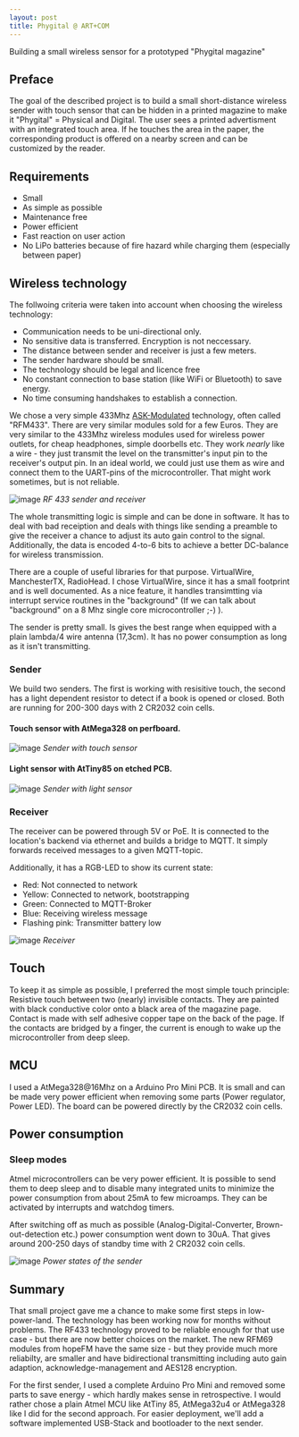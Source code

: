 ```yaml
---
layout: post
title: Phygital @ ART+COM
---
```

Building a small wireless sensor for a prototyped "Phygital magazine"


## Preface

The goal of the described project is to build a small short-distance wireless sender with touch sensor that can be hidden in a printed magazine to make it "Phygital" = Physical and Digital. The user sees a printed advertisment with an integrated touch area. If he touches the area in the paper, the corresponding product is offered on a nearby screen and can be customized by the reader.

## Requirements
* Small
* As simple as possible
* Maintenance free
* Power efficient 
* Fast reaction on user action
* No LiPo batteries because of fire hazard while charging them (especially between paper)

## Wireless technology
The follwoing criteria were taken into account when choosing the wireless technology:

* Communication needs to be uni-directional only.
* No sensitive data is transferred. Encryption is not neccessary.
* The distance between sender and receiver is just a few meters.
* The sender hardware should be small.
* The technology should be legal and licence free
* No constant connection to base station (like WiFi or Bluetooth) to save energy. 
* No time consuming handshakes to establish a connection.

We chose a very simple 433Mhz [ASK-Modulated](https://en.wikipedia.org/wiki/Amplitude-shift_keying) technology, often called "RFM433". There are very similar modules sold for a few Euros. They are very similar to the 433Mhz wireless modules used for wireless power outlets, for cheap headphones, simple doorbells etc.
They work _nearly_ like a wire - they just transmit the level on the transmitter's input pin to the receiver's output pin. In an ideal world, we could just use them as wire and connect them to the UART-pins of the microcontroller. That might work sometimes, but is not reliable.

![image](https://github.com/elRadish/artcom.github.io/blob/phygital/images/2016-7-26-Phygital/rf433.jpg)
*RF 433 sender and receiver*

The whole transmitting logic is simple and can be done in software. It has to deal with bad receiption and deals with things like sending a preamble to give the receiver a chance to adjust its auto gain control to the signal. Additionally, the data is encoded 4-to-6 bits to achieve a better DC-balance for wireless transmission.

There are a couple of useful libraries for that purpose. VirtualWire, ManchesterTX, RadioHead. I chose VirtualWire, since it has a small footprint and is well documented. As a nice feature, it handles transimtting via interrupt service routines in the "background" (If we can talk about "background" on a 8 Mhz single core microcontroller ;-) ).

The sender is pretty small. Is gives the best range when equipped with a plain lambda/4 wire antenna (17,3cm). It has no power consumption as long as it isn't transmitting.

### Sender

We build two senders. The first is working with resisitive touch, the second has a light dependent resistor to detect if a book is opened or closed.
Both are running for 200-300 days with 2 CR2032 coin cells.

#### Touch sensor with AtMega328 on perfboard.

![image](https://github.com/elRadish/artcom.github.io/blob/phygital/images/2016-7-26-Phygital/sender.png)
*Sender with touch sensor*

#### Light sensor with AtTiny85 on etched PCB.

![image](https://github.com/elRadish/artcom.github.io/blob/phygital/images/2016-7-26-Phygital/phy_book.png)
*Sender with light sensor*

### Receiver

The receiver can be powered through 5V or PoE. It is connected to the location's backend via ethernet and builds a bridge to MQTT. It simply forwards received messages to a given MQTT-topic.

Additionally, it has a RGB-LED to show its current state:
* Red: Not connected to network
* Yellow: Connected to network, bootstrapping
* Green: Connected to MQTT-Broker
* Blue: Receiving wireless message
* Flashing pink: Transmitter battery low

![image](https://github.com/elRadish/artcom.github.io/blob/phygital/images/2016-7-26-Phygital/receiver.png)
*Receiver*

## Touch
To keep it as simple as possible, I preferred the most simple touch principle: 
Resistive touch between two (nearly) invisible contacts. They are painted with black conductive color onto a black area of the magazine page. Contact is made with self adhesive copper tape on the back of the page.
If the contacts are bridged by a finger, the current is enough to wake up the microcontroller from deep sleep.

## MCU
I used a AtMega328@16Mhz on a Arduino Pro Mini PCB. It is small and can be made very power efficient when removing some parts (Power regulator, Power LED). The board can be powered directly by the CR2032 coin cells.

## Power consumption

### Sleep modes
Atmel microcontrollers can be very power efficient. It is possible to send them to deep sleep and to disable many integrated units to minimize the power consumption from about 25mA to few microamps. They can be activated by interrupts and watchdog timers.

After switching off as much as possible (Analog-Digital-Converter, Brown-out-detection etc.) power consumption went down to 30uA. That gives around 200-250 days of standby time with 2 CR2032 coin cells. 

![image](https://github.com/elRadish/artcom.github.io/blob/phygital/images/2016-7-26-Phygital/sender_lifecycle.png)
*Power states of the sender*

## Summary
That small project gave me a chance to make some first steps in low-power-land. 
The technology has been working now for months without problems.
The RF433 technology proved to be reliable enough for that use case - but there are now better choices on the market. The new RFM69 modules from hopeFM have the same size - but they provide much more reliabilty, are smaller and have bidirectional transmitting including auto gain adaption, acknowledge-management and AES128 encryption.

For the first sender, I used a complete Arduino Pro Mini and removed some parts to save energy - which hardly makes sense in retrospective. I would rather chose a plain Atmel MCU like AtTiny 85, AtMega32u4 or AtMega328 like I did for the second approach. 
For easier deployment, we'll add a software implemented USB-Stack and bootloader to the next sender.